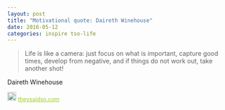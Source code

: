 ```yaml
---
layout: post
title: "Motivational quote: Daireth Winehouse"
date: 2016-05-12
categories: inspire tso-life
---
```

> Life is like a camera: just focus on what is important, capture good times, develop from negative, and if things do not work out, take another shot!

Daireth Winehouse

<span style="z-index:50;font-size:0.9em;"><img src="https://theysaidso.com/branding/theysaidso.png" height="20" width="20" alt="theysaidso.com"/><a href="https://theysaidso.com" title="Powered by quotes from theysaidso.com" style="color: #9fcc25; margin-left: 4px; vertical-align: middle;">theysaidso.com</a></span>
